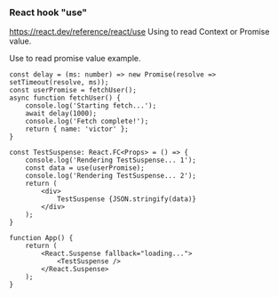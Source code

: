 ### React hook "use"
https://react.dev/reference/react/use
Using to read Context or Promise value.

Use to read promise value example.
```tsx
const delay = (ms: number) => new Promise(resolve => setTimeout(resolve, ms));
const userPromise = fetchUser();
async function fetchUser() {
	console.log('Starting fetch...');
	await delay(1000);
	console.log('Fetch complete!');
	return { name: 'victor' };
}

const TestSuspense: React.FC<Props> = () => {
	console.log('Rendering TestSuspense... 1');
	const data = use(userPromise);
	console.log('Rendering TestSuspense... 2');
	return (
		<div>
			TestSuspense {JSON.stringify(data)}
		</div>
	);
}
	
function App() {
	return (
		<React.Suspense fallback="loading...">
			<TestSuspense />
		</React.Suspense>
	);
}
```
